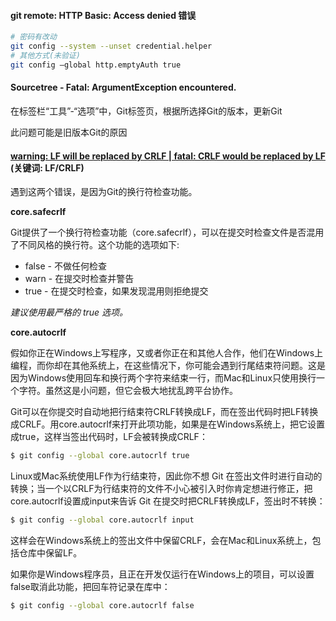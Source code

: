 #### git remote: HTTP Basic: Access denied 错误

```bash
# 密码有改动
git config --system --unset credential.helper
# 其他方式(未验证)
git config –global http.emptyAuth true
```



#### Sourcetree - Fatal: ArgumentException encountered. 

在标签栏“工具”-“选项”中，Git标签页，根据所选择Git的版本，更新Git

此问题可能是旧版本Git的原因



#### [warning: LF will be replaced by CRLF | fatal: CRLF would be replaced by LF](http://blog.csdn.net/feng88724/article/details/11600375) (关键词: LF/CRLF)

遇到这两个错误，是因为Git的换行符检查功能。

**core.safecrlf**

Git提供了一个换行符检查功能（core.safecrlf），可以在提交时检查文件是否混用了不同风格的换行符。这个功能的选项如下:
- false - 不做任何检查
- warn - 在提交时检查并警告
- true - 在提交时检查，如果发现混用则拒绝提交

*建议使用最严格的 true 选项。*

**core.autocrlf**

假如你正在Windows上写程序，又或者你正在和其他人合作，他们在Windows上编程，而你却在其他系统上，在这些情况下，你可能会遇到行尾结束符问题。这是因为Windows使用回车和换行两个字符来结束一行，而Mac和Linux只使用换行一个字符。虽然这是小问题，但它会极大地扰乱跨平台协作。

Git可以在你提交时自动地把行结束符CRLF转换成LF，而在签出代码时把LF转换成CRLF。用core.autocrlf来打开此项功能，如果是在Windows系统上，把它设置成true，这样当签出代码时，LF会被转换成CRLF：

```bash
$ git config --global core.autocrlf true
```
Linux或Mac系统使用LF作为行结束符，因此你不想 Git 在签出文件时进行自动的转换；当一个以CRLF为行结束符的文件不小心被引入时你肯定想进行修正，把core.autocrlf设置成input来告诉 Git 在提交时把CRLF转换成LF，签出时不转换：
```bash
$ git config --global core.autocrlf input
```
这样会在Windows系统上的签出文件中保留CRLF，会在Mac和Linux系统上，包括仓库中保留LF。

如果你是Windows程序员，且正在开发仅运行在Windows上的项目，可以设置false取消此功能，把回车符记录在库中：
```bash
$ git config --global core.autocrlf false
```
